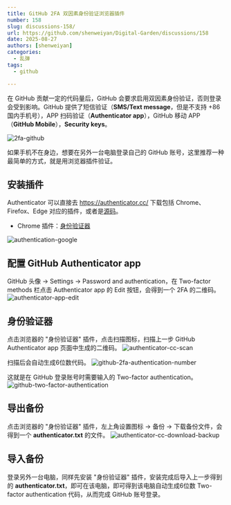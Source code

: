 ```yaml
---
title: GitHub 2FA 双因素身份验证浏览器插件
number: 158
slug: discussions-158/
url: https://github.com/shenweiyan/Digital-Garden/discussions/158
date: 2025-08-27
authors: [shenweiyan]
categories: 
  - 乱弹
tags: 
  - github

---
```


在 GitHub 贡献一定的代码量后，GitHub 会要求启用双因素身份验证，否则登录会受到影响。GitHub 提供了短信验证（**SMS/Text message**，但是不支持 +86 国内手机号），APP 扫码验证（**Authenticator app**），GitHub 移动 APP（**GitHub Mobile**），**Security keys**。    

![2fa-github](https://kg.weiyan.cc/2025/08/2fa-github.png)

如果手机不在身边，想要在另外一台电脑登录自己的 GitHub 账号，这里推荐一种最简单的方式，就是用浏览器插件验证。

<!-- more -->

## 安装插件

Authenticator 可以直接去 <https://authenticator.cc/> 下载包括 Chrome、Firefox、Edge 对应的插件，或者是[源码](https://github.com/Authenticator-Extension/Authenticator)。

- Chrome 插件：[身份验证器](https://chromewebstore.google.com/detail/%E8%BA%AB%E4%BB%BD%E9%AA%8C%E8%AF%81%E5%99%A8/bhghoamapcdpbohphigoooaddinpkbai?hl=zh-CN&utm_source=ext_sidebar)

![authentication-google](https://kg.weiyan.cc/2025/08/authentication-google.png)

## 配置 GitHub Authenticator app

GitHub 头像 → Settings → Password and authentication，在 Two-factor methods 栏点击 Authenticator app 的 Edit 按钮，会得到一个 2FA 的二维码。
![authenticator-app-edit](https://kg.weiyan.cc/2025/08/authenticator-app-edit.png)

## 身份验证器

点击浏览器的 "身份验证器" 插件，点击扫描图标，扫描上一步 GitHub Authenticator app 页面中生成的二维码。
![authenticator-cc-scan](https://kg.weiyan.cc/2025/08/authenticator-cc-scan.png)

扫描后会自动生成6位数代码。
![github-2fa-authentication-number](https://kg.weiyan.cc/2025/08/github-2fa-authentication-number.png)

这就是在 GitHub 登录账号时需要输入的 Two-factor authentication。
![github-two-factor-authentication](https://kg.weiyan.cc/2025/08/github-two-factor-authentication.png)

## 导出备份

点击浏览器的 "身份验证器" 插件，左上角设置图标 → 备份 → 下载备份文件，会得到一个 **authenticator.txt** 的文件。
![authenticator-cc-download-backup](https://kg.weiyan.cc/2025/08/authenticator-cc-download-backup.png)

## 导入备份

登录另外一台电脑，同样先安装 "身份验证器" 插件，安装完成后导入上一步得到的 **authenticator.txt**，即可在该电脑，即可得到该电脑自动生成6位数 Two-factor authentication 代码，从而完成 GitHub 账号登录。



<script src="https://giscus.app/client.js"
	data-repo="shenweiyan/Digital-Garden"
	data-repo-id="R_kgDOKgxWlg"
	data-mapping="number"
	data-term="158"
	data-reactions-enabled="1"
	data-emit-metadata="0"
	data-input-position="bottom"
	data-theme="light"
	data-lang="zh-CN"
	crossorigin="anonymous"
	async>
</script>

